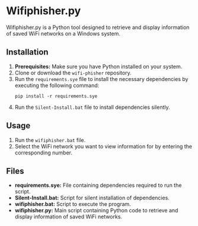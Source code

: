 # Wifiphisher.py

Wifiphisher.py is a Python tool designed to retrieve and display information of saved WiFi networks on a Windows system.

## Installation

1. **Prerequisites:** Make sure you have Python installed on your system.
2. Clone or download the `wifi-phisher` repository.
3. Run the `requirements.sye` file to install the necessary dependencies by executing the following command:
    ```
    pip install -r requirements.sye
    ```
4. Run the `Silent-Install.bat` file to install dependencies silently.

## Usage

1. Run the `wifiphisher.bat` file.
2. Select the WiFi network you want to view information for by entering the corresponding number.

## Files

- **requirements.sye:** File containing dependencies required to run the script.
- **Silent-Install.bat:** Script for silent installation of dependencies.
- **wifiphisher.bat:** Script to execute the program.
- **wifiphisher.py:** Main script containing Python code to retrieve and display information of saved WiFi networks.
